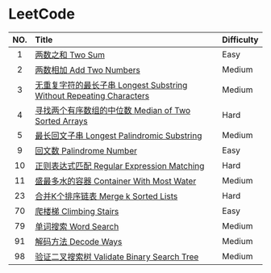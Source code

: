 # LeetCode

| NO.  | Title                                                        | Difficulty |
| :--: | :----------------------------------------------------------- | :--------- |
|  1   | [两数之和 Two Sum](LeetCode/0001.Two%20Sum)                  | Easy       |
|  2   | [两数相加 Add Two Numbers](LeetCode/0002.Add%20Two%20Numbers) | Medium     |
|  3   | [无重复字符的最长子串 Longest Substring Without Repeating Characters](LeetCode/0003.Longest%20Substring%20Without%20Repeating%20Characters) | Medium     |
|  4   | [寻找两个有序数组的中位数 Median of Two Sorted Arrays](LeetCode/0004.Median%20of%20Two%20Sorted%20Arrays) | Hard       |
|  5   | [最长回文子串 Longest Palindromic Substring](LeetCode/0005.Longest%20Palindromic%20Substring) | Medium     |
|  9   | [回文数 Palindrome Number](LeetCode/0009.Palindrome%20Number) | Easy       |
|  10  | [正则表达式匹配 Regular Expression Matching](LeetCode/0010.Regular%20Expression%20Matching) | Hard       |
|  11  | [盛最多水的容器 Container With Most Water](LeetCode/0011.Container%20With%20Most%20Water) | Medium     |
|  23  | [合并K个排序链表 Merge k Sorted Lists](LeetCode/0023.Merge%20k%20Sorted%20Lists) | Hard       |
|  70  | [爬楼梯 Climbing Stairs](LeetCode/0070.Climbing%20Stairs)    | Easy       |
|  79  | [单词搜索 Word Search](LeetCode/0079.Word%20Search)          | Medium     |
|  91  | [解码方法 Decode Ways](LeetCode/0091.Decode%20Ways)          | Medium     |
|  98  | [验证二叉搜索树 Validate Binary Search Tree](LeetCode/0098.Validate%20Binary%20Search%20Tree) | Medium     |

